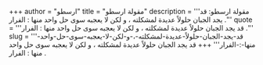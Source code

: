 +++
author = "ارسطو"
title = "مقولة ارسطو"
description = '''مقولة ارسطو: قد يجد الجبان حلولاً عديدة لمشكلته ، و لكن لا يعجبه سوى حل واحد منها : الفرار .'''
quote = '''قد يجد الجبان حلولاً عديدة لمشكلته ، و لكن لا يعجبه سوى حل واحد منها : الفرار .'''
slug = '''قد-يجد-الجبان-حلولاً-عديدة-لمشكلته-،-و-لكن-لا-يعجبه-سوى-حل-واحد-منها-:-الفرار'''
+++
قد يجد الجبان حلولاً عديدة لمشكلته ، و لكن لا يعجبه سوى حل واحد منها : الفرار .
